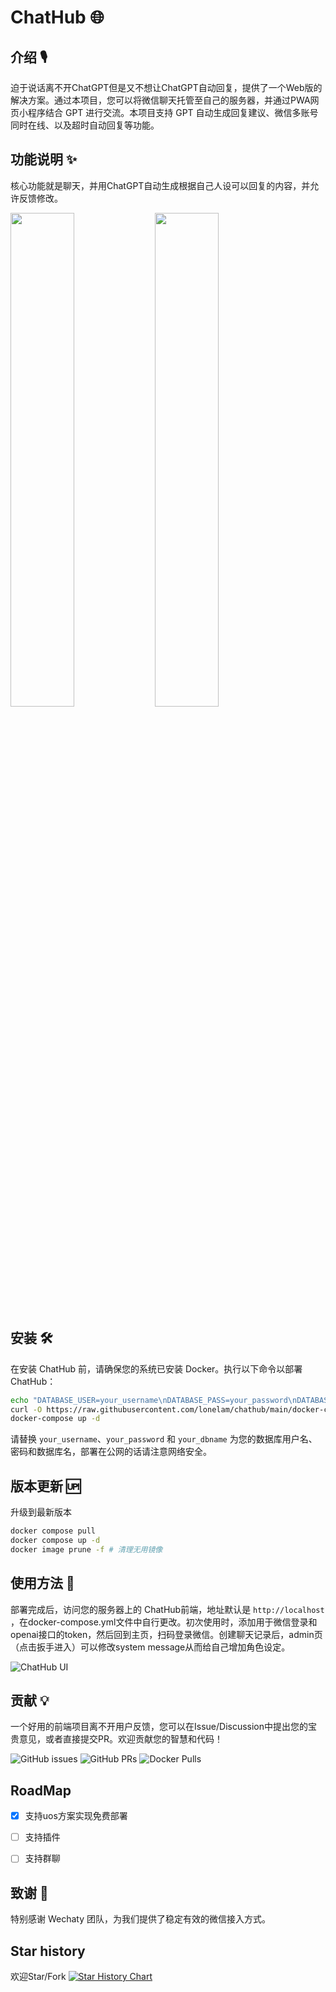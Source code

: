 # ChatHub 🌐

## 介绍 🎙️

迫于说话离不开ChatGPT但是又不想让ChatGPT自动回复，提供了一个Web版的解决方案。通过本项目，您可以将微信聊天托管至自己的服务器，并通过PWA网页小程序结合 GPT 进行交流。本项目支持 GPT 自动生成回复建议、微信多账号同时在线、以及超时自动回复等功能。

## 功能说明 ✨

核心功能就是聊天，并用ChatGPT自动生成根据自己人设可以回复的内容，并允许反馈修改。

<img src="https://github.com/lonelam/chathub/assets/16681599/cffbe25c-a114-4312-b008-a746203c8f01" width="45%" /> <img src="https://github.com/lonelam/chathub/assets/16681599/d42e8a74-e19b-4c3d-9342-30d06161c98b" width="45%" />

## 安装 🛠️

在安装 ChatHub 前，请确保您的系统已安装 Docker。执行以下命令以部署 ChatHub：

```bash
echo "DATABASE_USER=your_username\nDATABASE_PASS=your_password\nDATABASE_NAME=your_dbname" > .env
curl -O https://raw.githubusercontent.com/lonelam/chathub/main/docker-compose.yml
docker-compose up -d
```

请替换 `your_username`、`your_password` 和 `your_dbname` 为您的数据库用户名、密码和数据库名，部署在公网的话请注意网络安全。

## 版本更新 🆙

升级到最新版本

```bash
docker compose pull
docker compose up -d
docker image prune -f # 清理无用镜像
```

## 使用方法 📖

部署完成后，访问您的服务器上的 ChatHub前端，地址默认是 `http://localhost` ，在docker-compose.yml文件中自行更改。初次使用时，添加用于微信登录和openai接口的token，然后回到主页，扫码登录微信。创建聊天记录后，admin页（点击扳手进入）可以修改system message从而给自己增加角色设定。

![ChatHub UI](https://github.com/lonelam/chathub/assets/16681599/b8178619-b13e-4216-a4ef-dcb53398caa1)

## 贡献 💡

一个好用的前端项目离不开用户反馈，您可以在Issue/Discussion中提出您的宝贵意见，或者直接提交PR。欢迎贡献您的智慧和代码！

![GitHub issues](https://img.shields.io/github/issues/lonelam/chathub)
![GitHub PRs](https://img.shields.io/github/issues-pr/lonelam/chathub)
![Docker Pulls](https://img.shields.io/docker/pulls/lonelam/chathub)

## RoadMap

- [x] 支持uos方案实现免费部署

- [ ] 支持插件

- [ ] 支持群聊

## 致谢 🙌

特别感谢 Wechaty 团队，为我们提供了稳定有效的微信接入方式。

## Star history

欢迎Star/Fork
[![Star History Chart](https://api.star-history.com/svg?repos=lonelam/chathub&type=Date)](https://star-history.com/#lonelam/chathub&Date)
